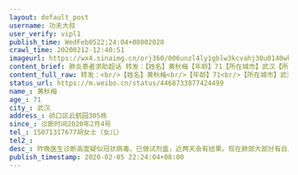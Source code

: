 ```yaml
---
layout: default_post
username: 功夫大叔
user_verify: vipl1
publish_time: WedFeb0522:24:04+08002020
crawl_time: 20200212-12:40:51
imageurl: https://wx4.sinaimg.cn/orj360/006unzl4ly1gblw3kcvahj30u0140wka.jpg,https://wx2.sinaimg.cn/orj360/006unzl4ly1gblw3koodqj30u0140q7r.jpg,https://wx1.sinaimg.cn/orj360/006unzl4ly1gblw3l19iej30u0140dkc.jpg,https://wx1.sinaimg.cn/orj360/006unzl4ly1gblw3lgo5rj30u0140n7h.jpg,https://wx4.sinaimg.cn/orj360/006unzl4ly1gblw3m1je8j30u0140td9.jpg,https://wx4.sinaimg.cn/orj360/006unzl4ly1gblw3mogrkj30qo0zk10g.jpg,https://wx2.sinaimg.cn/orj360/006unzl4ly1gblw3o6blgj30u0140ak0.jpg,https://wx2.sinaimg.cn/orj360/006unzl4ly1gblw3jxoz5j30qo0zktfm.jpg
content_brief: 肺炎患者求助超话 转发：【姓名】黄秋梅【年龄】71【所在城市】武汉【所在小区、社区】硚口区云鹤园305栋【患病时间】诊断时间2020年2月4号【联系方式】15071317677胡女士（女儿）【其他紧急联系人】【病情描述】 昨晚医生诊断高度疑似冠状病毒，已做试剂盒，近两天会有结果。现在肺部大部 ...全文
content_full_raw: 转发：<br/>【姓名】黄秋梅<br/>【年龄】71<br/>【所在城市】武汉<br/>【所在小区、社区】硚口区云鹤园305栋<br/>【患病时间】诊断时间2020年2月4号<br/>【联系方式】15071317677胡女士（女儿）<br/>【其他紧急联系人】<br/>【病情描述】昨晚医生诊断高度疑似冠状病毒，已做试剂盒，近两天会有结果。现在肺部大部分有白点和斑片，呼吸困难，看病一直在吸氧，情况严重。其多年患有糖尿病、血压高、胃病等，会伴发很多并发症。打了很多市长热线、求助电话、上报人民日报、国务院疫情等APP，还是无果，最终都是需要上报等待！现在求助各位友人是否有渠道得到医院救助，本人感谢万分🙏🙏🙏
status_url: https://m.weibo.cn/status/4468733877424499
name_: 黄秋梅
age_: 71
city_: 武汉
address_: 硚口区云鹤园305栋
since_: 诊断时间2020年2月4号
tel_: 15071317677胡女士（女儿）
tel2_: 
desc_: 昨晚医生诊断高度疑似冠状病毒，已做试剂盒，近两天会有结果。现在肺部大部分有白点和斑片，呼吸困难，看病一直在吸氧，情况严重。其多年患有糖尿病、血压高、胃病等，会伴发很多并发症。打了很多市长热线、求助电话、上报人民日报、国务院疫情等APP，还是无果，最终都是需要上报等待！现在求助各位友人是否有渠道得到医院救助，本人感谢万分🙏🙏🙏
publish_timestamp: 2020-02-05 22:24:04+08:00
---
```

